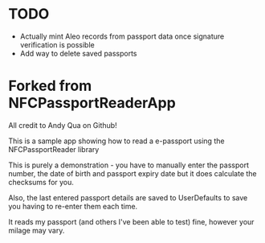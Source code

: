 #  TODO
- Actually mint Aleo records from passport data once signature verification is possible
- Add way to delete saved passports


# Forked from NFCPassportReaderApp

All credit to Andy Qua on Github!

This is a sample app showing how to read a e-passport using the NFCPassportReader library 


This is purely a demonstration - you have to manually enter the passport number, the date of birth and passport expiry date but it does calculate the checksums for you.

Also, the last entered passport details are saved to UserDefaults to save you having to re-enter them each time.

It reads my passport (and others I've been able to test) fine, however your milage may vary.
